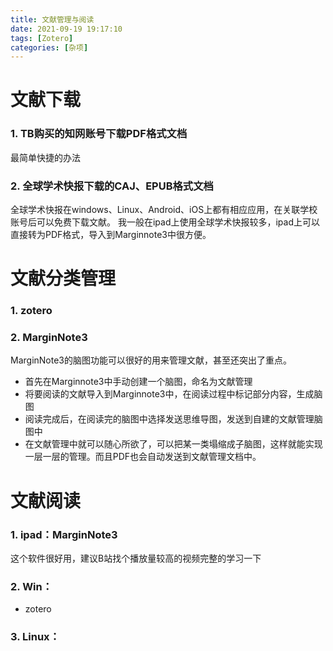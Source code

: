 ```yaml
---
title: 文献管理与阅读
date: 2021-09-19 19:17:10
tags: [Zotero]
categories: [杂项]
---
```


# 文献下载

### 1. TB购买的知网账号下载PDF格式文档
最简单快捷的办法

### 2. 全球学术快报下载的CAJ、EPUB格式文档
全球学术快报在windows、Linux、Android、iOS上都有相应应用，在关联学校账号后可以免费下载文献。
我一般在ipad上使用全球学术快报较多，ipad上可以直接转为PDF格式，导入到Marginnote3中很方便。

# 文献分类管理

### 1. zotero


### 2. MarginNote3

MarginNote3的脑图功能可以很好的用来管理文献，甚至还突出了重点。
+ 首先在Marginnote3中手动创建一个脑图，命名为文献管理
+ 将要阅读的文献导入到Marginnote3中，在阅读过程中标记部分内容，生成脑图
+ 阅读完成后，在阅读完的脑图中选择发送思维导图，发送到自建的文献管理脑图中
+ 在文献管理中就可以随心所欲了，可以把某一类塌缩成子脑图，这样就能实现一层一层的管理。而且PDF也会自动发送到文献管理文档中。


# 文献阅读

### 1. ipad：MarginNote3

这个软件很好用，建议B站找个播放量较高的视频完整的学习一下

### 2. Win：
+ zotero

### 3. Linux：